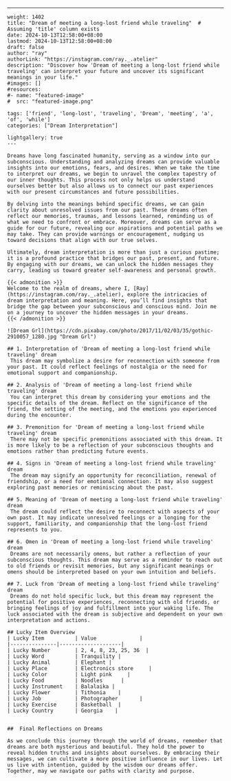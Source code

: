 ---
    weight: 1402
    title: "Dream of meeting a long-lost friend while traveling"  # Assuming 'title' column exists
    date: 2024-10-13T12:58:00+08:00
    lastmod: 2024-10-13T12:58:00+08:00
    draft: false
    author: "ray"
    authorLink: "https://instagram.com/ray._.atelier"
    description: "Discover how 'Dream of meeting a long-lost friend while traveling' can interpret your future and uncover its significant meanings in your life."
    #images: []
    #resources:
    #- name: "featured-image"
    #  src: "featured-image.png"
    
    tags: ['friend', 'long-lost', 'traveling', 'Dream', 'meeting', 'a', 'of', 'while']
    categories: ["Dream Interpretation"]
    
    lightgallery: true
    ---
    
    Dreams have long fascinated humanity, serving as a window into our subconscious. Understanding and analyzing dreams can provide valuable insights into our emotions, fears, and desires. When we take the time to interpret our dreams, we begin to unravel the complex tapestry of our inner thoughts. This process not only helps us understand ourselves better but also allows us to connect our past experiences with our present circumstances and future possibilities.
    
    By delving into the meanings behind specific dreams, we can gain clarity about unresolved issues from our past. These dreams often reflect our memories, traumas, and lessons learned, reminding us of what we need to confront or embrace. Moreover, dreams can serve as a guide for our future, revealing our aspirations and potential paths we may take. They can provide warnings or encouragement, nudging us toward decisions that align with our true selves.
    
    Ultimately, dream interpretation is more than just a curious pastime; it is a profound practice that bridges our past, present, and future. By engaging with our dreams, we can unlock the hidden messages they carry, leading us toward greater self-awareness and personal growth.
    
    {{< admonition >}}
    Welcome to the realm of dreams, where I, [Ray](https://instagram.com/ray._.atelier), explore the intricacies of dream interpretation and meaning. Here, you’ll find insights that bridge the gap between your subconscious and conscious mind. Join me on a journey to uncover the hidden messages in your dreams.
    {{< /admonition >}}
    
    ![Dream Grl](https://cdn.pixabay.com/photo/2017/11/02/03/35/gothic-2910057_1280.jpg "Dream Grl")
    
    ## 1. Interpretation of 'Dream of meeting a long-lost friend while traveling' dream
     This dream may symbolize a desire for reconnection with someone from your past. It could reflect feelings of nostalgia or the need for emotional support and companionship.
    
    ## 2. Analysis of 'Dream of meeting a long-lost friend while traveling' dream
     You can interpret this dream by considering your emotions and the specific details of the dream. Reflect on the significance of the friend, the setting of the meeting, and the emotions you experienced during the encounter.
    
    ## 3. Premonition for 'Dream of meeting a long-lost friend while traveling' dream
     There may not be specific premonitions associated with this dream. It is more likely to be a reflection of your subconscious thoughts and emotions rather than predicting future events.
    
    ## 4. Signs in 'Dream of meeting a long-lost friend while traveling' dream
     The dream may signify an opportunity for reconciliation, renewal of friendship, or a need for emotional connection. It may also suggest exploring past memories or reminiscing about the past.
    
    ## 5. Meaning of 'Dream of meeting a long-lost friend while traveling' dream
     The dream could reflect the desire to reconnect with aspects of your own past. It may indicate unresolved feelings or a longing for the support, familiarity, and companionship that the long-lost friend represents to you.
    
    ## 6. Omen in 'Dream of meeting a long-lost friend while traveling' dream
     Dreams are not necessarily omens, but rather a reflection of your subconscious thoughts. This dream may serve as a reminder to reach out to old friends or revisit memories, but any significant meanings or omens should be interpreted based on your own intuition and beliefs.
    
    ## 7. Luck from 'Dream of meeting a long-lost friend while traveling' dream
     Dreams do not hold specific luck, but this dream may represent the potential for positive experiences, reconnecting with old friends, or bringing feelings of joy and fulfillment into your waking life. The luck associated with the dream is subjective and dependent on your own interpretation and actions.
    
    ## Lucky Item Overview
    | Lucky Item          | Value              |
    |---------------|--------------------|
    | Lucky Number        | 2, 4, 8, 23, 25, 36  |
    | Lucky Word          | Tranquility |
    | Lucky Animal        | Elephant |
    | Lucky Place         | Electronics store     |
    | Lucky Color         | Light pink     |
    | Lucky Food          | Noodles      |
    | Lucky Instrument    | Balalaika |
    | Lucky Flower        | Tithonia    |
    | Lucky Job           | Photographer       |
    | Lucky Exercise      | Basketball  |
    | Lucky Country       | Georgia    |
    
    
    ##  Final Reflections on Dreams
    
    As we conclude this journey through the world of dreams, remember that dreams are both mysterious and beautiful. They hold the power to reveal hidden truths and insights about ourselves. By embracing their messages, we can cultivate a more positive influence in our lives. Let us live with intention, guided by the wisdom our dreams offer. Together, may we navigate our paths with clarity and purpose.
    